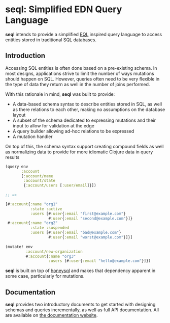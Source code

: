 seql: Simplified EDN Query Language
===================================

**seql** intends to provide a simplified
[EQL](https://edn-query-language.org/) inspired query language to
access entities stored in traditional SQL databases.

## Introduction

Accessing SQL entities is often done based on a pre-existing
schema. In most designs, applications strive to limit the number of
ways mutations should happen on SQL. However, queries often need to be
very flexible in the type of data they return as well in the number of
joins performed.

With this rationale in mind, **seql** was built to provide:

- A data-based schema syntax to describe entities stored in SQL, as
  well as there relations to each other, making no assumptions on the
  database layout
- A subset of the schema dedicated to expressing mutations and their
  input to allow for validation at the edge
- A query builder allowing ad-hoc relations to be expressed
- A mutation handler

On top of this, the schema syntax support creating compound fields as
well as normalizing data to provide for more idiomatic Clojure data in
query results

```clojure
(query env
       :account
       [:account/name
	    :account/state
		{:account/users [:user/email]}])
		
;; =>

[#:account{:name "org1"
           :state :active
		   :users [#:user{:email "first@example.com"}
		           #:user{:email "second@example.com"}]}
 #:account{:name "org2"
           :state :suspended
		   :users [#:user{:email "bad@example.com"}
		           #:user{:email "worst@example.com"}]}]
				   
(mutate! env
         :account/new-organization
		 #:account{:name "org3"
		           :users [#:user{:email "hello@example.com"}]})
```

**seql** is built on top of
[honeysql](https://github.com/jkk/honeysql) and makes that dependency
apparent in some case, particularly for mutations.

## Documentation

**seql** provides two introductory documents to get started with
designing schemas and queries incrementally, as well as full API
documentation. All are available on [the documentation website](https://exoscale.github.io/seql/).
